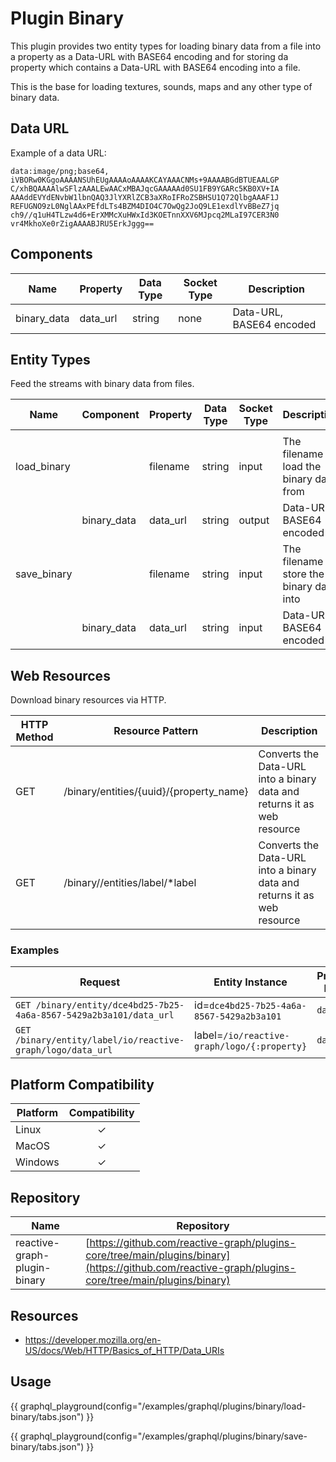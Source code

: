 # Plugin Binary

This plugin provides two entity types for loading binary data from a file into a property as
a Data-URL with BASE64 encoding and for storing da property which contains a Data-URL with
BASE64 encoding into a file.

This is the base for loading textures, sounds, maps and any other type of binary data.

## Data URL

Example of a data URL:

```
data:image/png;base64,
iVBORw0KGgoAAAANSUhEUgAAAAoAAAAKCAYAAACNMs+9AAAABGdBTUEAALGP
C/xhBQAAAAlwSFlzAAALEwAACxMBAJqcGAAAAAd0SU1FB9YGARc5KB0XV+IA
AAAddEVYdENvbW1lbnQAQ3JlYXRlZCB3aXRoIFRoZSBHSU1Q72QlbgAAAF1J
REFUGNO9zL0NglAAxPEfdLTs4BZM4DIO4C7OwQg2JoQ9LE1exdlYvBBeZ7jq
ch9//q1uH4TLzw4d6+ErXMMcXuHWxId3KOETnnXXV6MJpcq2MLaI97CER3N0
vr4MkhoXe0rZigAAAABJRU5ErkJggg==
```

## Components

| Name        | Property | Data Type | Socket Type | Description              |
|-------------|----------|-----------|-------------|--------------------------|
| binary_data | data_url | string    | none        | Data-URL, BASE64 encoded |

## Entity Types

Feed the streams with binary data from files.

| Name        | Component   | Property | Data Type | Socket Type | Description                                |
|-------------|-------------|----------|-----------|-------------|--------------------------------------------|
|             |             |          |           |             |                                            |
| load_binary |             | filename | string    | input       | The filename to load the binary data from  |
|             | binary_data | data_url | string    | output      | Data-URL, BASE64 encoded                   |
| save_binary |             | filename | string    | input       | The filename to store the binary data into |
|             | binary_data | data_url | string    | input       | Data-URL, BASE64 encoded                   |

## Web Resources

Download binary resources via HTTP.

| HTTP Method | Resource Pattern                        | Description                                                             |
|-------------|-----------------------------------------|-------------------------------------------------------------------------|
| GET         | /binary/entities/{uuid}/{property_name} | Converts the Data-URL into a binary data and returns it as web resource |
| GET         | /binary//entities/label/*label          | Converts the Data-URL into a binary data and returns it as web resource |

### Examples

| Request                                                            | Entity Instance                             | Property Name |
|--------------------------------------------------------------------|---------------------------------------------|---------------|
| `GET /binary/entity/dce4bd25-7b25-4a6a-8567-5429a2b3a101/data_url` | id=`dce4bd25-7b25-4a6a-8567-5429a2b3a101`   | `data_url`    |
| `GET /binary/entity/label/io/reactive-graph/logo/data_url`         | label=`/io/reactive-graph/logo/{:property}` | `data_url`    |

## Platform Compatibility

| Platform | Compatibility |
|----------|:-------------:|
| Linux    |       ✓       |
| MacOS    |       ✓       |
| Windows  |       ✓       |

## Repository

| Name                         | Repository                                                                                                                                         |
|------------------------------|----------------------------------------------------------------------------------------------------------------------------------------------------|
| reactive-graph-plugin-binary | [https://github.com/reactive-graph/plugins-core/tree/main/plugins/binary](https://github.com/reactive-graph/plugins-core/tree/main/plugins/binary) |

## Resources

* https://developer.mozilla.org/en-US/docs/Web/HTTP/Basics_of_HTTP/Data_URIs

## Usage

{{ graphql_playground(config="/examples/graphql/plugins/binary/load-binary/tabs.json") }}

{{ graphql_playground(config="/examples/graphql/plugins/binary/save-binary/tabs.json") }}
